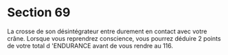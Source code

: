 # Section 69

La crosse de son désintégrateur entre durement en contact avec
votre crâne. Lorsque vous reprendrez conscience, vous pourrez
déduire 2 points de votre total d 'ENDURANCE  avant de vous
rendre au 116.